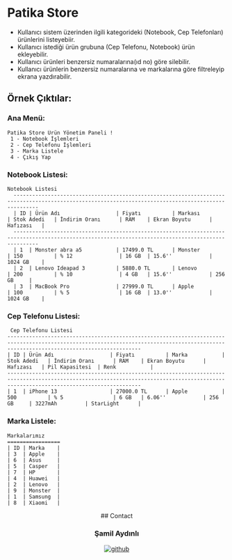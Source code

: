 # Patika Store

- Kullanıcı sistem üzerinden ilgili kategorideki (Notebook, Cep Telefonları) ürünlerini listeyebiir.
- Kullanıcı istediği ürün grubuna (Cep Telefonu, Notebook) ürün ekleyebilir.
- Kullanıcı ürünleri benzersiz numaralarına(ıd no) göre silebilir.
- Kullanıcı ürünlerin benzersiz numaralarına ve markalarına göre filtreleyip ekrana yazdırabilir.

## Örnek Çıktılar:

### Ana Menü:
    Patika Store Ürün Yönetim Paneli ! 
     1 - Notebook İşlemleri
     2 - Cep Telefonu İşlemleri
     3 - Marka Listele
     4 - Çıkış Yap
   
### Notebook Listesi:
    Notebook Listesi
      ----------------------------------------------------------------------------------------------------------------------------------------------------
      | ID | Ürün Adı                  | Fiyatı          | Markası         | Stok Adedi   | İndirim Oranı      | RAM    | Ekran Boyutu      | Hafızası   |
      ----------------------------------------------------------------------------------------------------------------------------------------------------
      | 1  | Monster abra a5           | 17499.0 TL      | Monster         | 150          | % 12               | 16 GB  | 15.6''            | 1024 GB    | 
      | 2  | Lenovo Ideapad 3          | 5880.0 TL       | Lenovo          | 200          | % 10               | 4 GB   | 15.6''            | 256 GB     | 
      | 3  | MacBook Pro               | 27999.0 TL      | Apple           | 100          | % 5                | 16 GB  | 13.0''            | 1024 GB    | 
      
 ### Cep Telefonu Listesi:
     Cep Telefonu Listesi
    ---------------------------------------------------------------------------------------------------------------------------------------------------------------------------------------
    | ID | Ürün Adı                  | Fiyatı          | Marka           | Stok Adedi   | İndirim Oranı      | RAM    | Ekran Boyutu      | Hafızası   | Pil Kapasitesi  | Renk           |
    ---------------------------------------------------------------------------------------------------------------------------------------------------------------------------------------
    | 1  | iPhone 13                 | 27000.0 TL      | Apple           | 500          | % 5                | 6 GB   | 6.06''            | 256 GB     | 3227mAh         | StarLight      |



### Marka Listele:
    Markalarımız
    =================
    | ID | Marka    |
    | 3  | Apple    | 
    | 6  | Asus     | 
    | 5  | Casper   | 
    | 7  | HP       | 
    | 4  | Huawei   | 
    | 2  | Lenovo   | 
    | 9  | Monster  | 
    | 1  | Samsung  | 
    | 8  | Xiaomi   |
    
    
<div align="center">
## Contact

### Şamil Aydınlı

  <a href="https://github.com/samilaydinli" target="_blank">
<img  src=https://img.shields.io/badge/github-%2324292e.svg?&style=for-the-badge&logo=github&logoColor=white alt=github style="margin-bottom: 20px;" />
</a>
</div>

